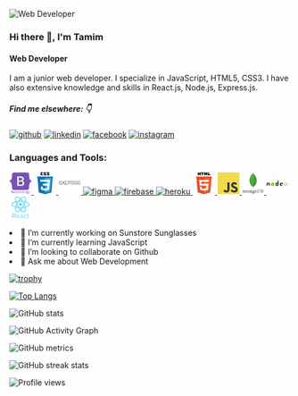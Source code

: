 ![Web Developer](https://media-exp1.licdn.com/dms/image/C4E16AQG-ST9-ThMYMw/profile-displaybackgroundimage-shrink_350_1400/0/1645052152168?e=1651104000&v=beta&t=plOvedNkGdyv1mxgtggz0vJD80w9Q71eoUIeP3ef8SA)

### Hi there 👋, I'm Tamim
#### Web Developer

I am a junior web developer. I specialize in JavaScript, HTML5, CSS3. I have also extensive knowledge and skills in React.js, Node.js, Express.js. 
##### Find me elsewhere: 👇

[<img src='https://cdn.jsdelivr.net/npm/simple-icons@3.0.1/icons/github.svg' alt='github' height='40'>](https://github.com/Tamim-uddin)  [<img src='https://cdn.jsdelivr.net/npm/simple-icons@3.0.1/icons/linkedin.svg' alt='linkedin' height='40'>](https://www.linkedin.com/in/md-tamim1/)  [<img src='https://cdn.jsdelivr.net/npm/simple-icons@3.0.1/icons/facebook.svg' alt='facebook' height='40'>](https://www.facebook.com/taamemeR)  [<img src='https://cdn.jsdelivr.net/npm/simple-icons@3.0.1/icons/instagram.svg' alt='instagram' height='40'>](https://www.instagram.com/_hey_b_i_t_c_h_/)

<h3 align="left">Languages and Tools:</h3>
<p align="left"> <a href="https://getbootstrap.com" target="_blank" rel="noreferrer"> <img src="https://raw.githubusercontent.com/devicons/devicon/master/icons/bootstrap/bootstrap-plain-wordmark.svg" alt="bootstrap" width="40" height="40"/> </a> <a href="https://www.w3schools.com/css/" target="_blank" rel="noreferrer"> <img src="https://raw.githubusercontent.com/devicons/devicon/master/icons/css3/css3-original-wordmark.svg" alt="css3" width="40" height="40"/> </a> <a href="https://expressjs.com" target="_blank" rel="noreferrer"> <img src="https://raw.githubusercontent.com/devicons/devicon/master/icons/express/express-original-wordmark.svg" alt="express" width="40" height="40"/> </a> <a href="https://www.figma.com/" target="_blank" rel="noreferrer"> <img src="https://www.vectorlogo.zone/logos/figma/figma-icon.svg" alt="figma" width="40" height="40"/> </a> <a href="https://firebase.google.com/" target="_blank" rel="noreferrer"> <img src="https://www.vectorlogo.zone/logos/firebase/firebase-icon.svg" alt="firebase" width="40" height="40"/> </a> <a href="https://heroku.com" target="_blank" rel="noreferrer"> <img src="https://www.vectorlogo.zone/logos/heroku/heroku-icon.svg" alt="heroku" width="40" height="40"/> </a> <a href="https://www.w3.org/html/" target="_blank" rel="noreferrer"> <img src="https://raw.githubusercontent.com/devicons/devicon/master/icons/html5/html5-original-wordmark.svg" alt="html5" width="40" height="40"/> </a> <a href="https://developer.mozilla.org/en-US/docs/Web/JavaScript" target="_blank" rel="noreferrer"> <img src="https://raw.githubusercontent.com/devicons/devicon/master/icons/javascript/javascript-original.svg" alt="javascript" width="40" height="40"/> </a> <a href="https://www.mongodb.com/" target="_blank" rel="noreferrer"> <img src="https://raw.githubusercontent.com/devicons/devicon/master/icons/mongodb/mongodb-original-wordmark.svg" alt="mongodb" width="40" height="40"/> </a> <a href="https://nodejs.org" target="_blank" rel="noreferrer"> <img src="https://raw.githubusercontent.com/devicons/devicon/master/icons/nodejs/nodejs-original-wordmark.svg" alt="nodejs" width="40" height="40"/> </a> <a href="https://reactjs.org/" target="_blank" rel="noreferrer"> <img src="https://raw.githubusercontent.com/devicons/devicon/master/icons/react/react-original-wordmark.svg" alt="react" width="40" height="40"/> </a> </p

- 🔭 I’m currently working on Sunstore Sunglasses 
- 🌱 I’m currently learning JavaScript 
- 👯 I’m looking to collaborate on Github 
- 💬 Ask me about Web Development 



[![trophy](https://github-profile-trophy.vercel.app/?username=Tamim-uddin)](https://github.com/ryo-ma/github-profile-trophy)

[![Top Langs](https://github-readme-stats.vercel.app/api/top-langs/?username=Tamim-uddin)](https://github.com/anuraghazra/github-readme-stats)

![GitHub stats](https://github-readme-stats.vercel.app/api?username=Tamim-uddin&show_icons=true)  

![GitHub Activity Graph](https://activity-graph.herokuapp.com/graph?username=Tamim-uddin)  

![GitHub metrics](https://metrics.lecoq.io/Tamim-uddin)  

![GitHub streak stats](https://github-readme-streak-stats.herokuapp.com/?user=Tamim-uddin)  

![Profile views](https://gpvc.arturio.dev/Tamim-uddin)  

